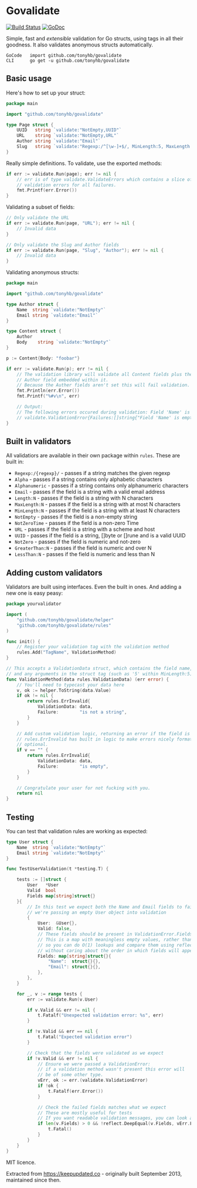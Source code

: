 Govalidate
=========

[![Build Status](https://travis-ci.org/tonyhb/govalidate.svg?branch=master)](https://travis-ci.org/tonyhb/govalidate)
[![GoDoc](https://godoc.org/github.com/tonyhb/govalidate?status.svg)](https://godoc.org/github.com/tonyhb/govalidate)

Simple, fast and *extensible* validation for Go structs, using tags in all their
goodness. It also validates anonymous structs automatically.

```
GoCode   import github.com/tonyhb/govalidate
CLI      go get -u github.com/tonyhb/govalidate
```

## Basic usage

Here's how to set up your struct:

```go
package main

import "github.com/tonyhb/govalidate"

type Page struct {
	UUID   string `validate:"NotEmpty,UUID"`
	URL    string `validate:"NotEmpty,URL"`
	Author string `validate:"Email"`
	Slug   string `validate:"Regexp:/^[\w-]+$/, MinLength:5, MaxLength:100"`
}
```
Really simple definitions. To validate, use the exported methods:

```go
if err := validate.Run(page); err != nil {
	// err is of type validate.ValidateErrors which contains a slice of
	// validation errors for all failures.
	fmt.Printf(err.Error())
}
```

Validating a subset of fields:

```go
// Only validate the URL
if err := validate.Run(page, "URL"); err != nil {
	// Invalid data
}

// Only validate the Slug and Author fields
if err := validate.Run(page, "Slug", "Author"); err != nil {
	// Invalid data
}
```

Validating anonymous structs:

```go
package main

import "github.com/tonyhb/govalidate"

type Author struct {
	Name  string `validate:"NotEmpty"`
	Email string `validate:"Email"`
}

type Content struct {
	Author
	Body    string `validate:"NotEmpty"`
}

p := Content{Body: "foobar"}

if err := validate.Run(p); err != nil {
	// The validation library will validate all Content fields plus the anonymous
 	// Author field embedded within it.
	// Because the Auther fields aren't set this will fail validation.
	fmt.Println(err.Error())
	fmt.Printf("%#v\n", err)

	// Output:
	// The following errors occured during validation: Field 'Name' is empty. Field 'Email' is not a valid email address.
	// validate.ValidationError{Failures:[]string{"Field 'Name' is empty", "Field 'Email' is not a valid email address"}, Fields:map[string]struct {}{"Email":struct {}{}, "Name":struct {}{}}}
}
```

## Built in validators

All validatiors are available in their own package within `rules`. These are
built in:

- `Regexp:/{regexp}/` - passes if a string matches the given regexp
- `Alpha` - passes if a string contains only alphabetic characters
- `Alphanumeric` - passes if a string contains only alphanumeric characters
- `Email` - passes if the field is a string with a valid email address
- `Length:N` - passes if the field is a string with N characters
- `MaxLength:N` - passes if the field is a string with at most N characters
- `MinLength:N` - passes if the field is a string with at least N characters
- `NotEmpty` - passes if the field is a non-empty string
- `NotZeroTime` - passes if the field is a non-zero Time
- `URL` - passes if the field is a string with a scheme and host
- `UUID` - passes if the field is a string, []byte or []rune and is a valid UUID
- `NotZero` - passes if the field is numeric and not-zero
- `GreaterThan:N` - passes if the field is numeric and over N
- `LessThan:N` - passes if the field is numeric and less than N

## Adding custom validators

Validators are built using interfaces. Even the built in ones. And adding a new
one is easy peasy:

```go
package yourvalidator

import (
	"github.com/tonyhb/govalidate/helper"
	"github.com/tonyhb/govalidate/rules"
)

func init() {
	// Register your validation tag with the validation method
	rules.Add("TagName", ValidationMethod)
}

// This accepts a ValidationData struct, which contains the field name, value
// and any arguments in the struct tag (such as '5' within MinLength:5)
func ValidationMethod(data rules.ValidationData) (err error) {
	// You'll need to typecast your data here
	v, ok := helper.ToString(data.Value)
	if ok != nil {
		return rules.ErrInvalid{
			ValidationData: data,
			Failure:        "is not a string",
		}
	}

	// Add custom validation logic, returning an error if the field is invalid.
	// rules.ErrInvalid has built in logic to make errors nicely formatted. It's
	// optional.
	if v == "" {
		return rules.ErrInvalid{
			ValidationData: data,
			Failure:        "is empty",
		}
	}

	// Congratulate your user for not fucking with you.
	return nil
}
```

## Testing

You can test that validation rules are working as expected:

```go
type User struct {
	Name  string `validate:"NotEmpty"`
	Email string `validate:"NotEmpty"`
}

func TestUserValidation(t *testing.T) {

	tests := []struct {
		User   *User
		Valid  bool
		Fields map[string]struct{}
	}{
		// In this test we expect both the Name and Email fields to fail validation:
		// we're passing an empty User object into validation
		{
			User:  &User{},
			Valid: false,
			// These fields should be present in ValidationError.Fields as failures
			// This is a map with meaningless empty values, rather than a slice,
			// so you can do O(1) lookups and compare them using reflect.DeepEqual
			// without caring about the order in which fields will appear
			Fields: map[string]struct{}{
				"Name":  struct{}{},
				"Email": struct{}{},
			},
		},
	}

	for _, v := range tests {
		err := validate.Run(v.User)

		if v.Valid && err != nil {
			t.Fatalf("Unexpected validation error: %s", err)
		}

		if !v.Valid && err == nil {
			t.Fatal("Expected validation error")
		}

		// Check that the fields were validated as we expect
		if !v.Valid && err != nil {
			// Ensure we were passed a ValidationError:
			// if a validation method wasn't present this error will
			// be of some other type.
			vErr, ok := err.(validate.ValidationError)
			if !ok {
				t.Fatalf(err.Error())
			}

			// Check the failed fields matches what we expect
			// These are mostly useful for tests
			// If you want readable validation messages, you can look at vErr.Failures
			if len(v.Fields) > 0 && !reflect.DeepEqual(v.Fields, vErr.Fields) {
				t.Fatal()
			}
		}
	}
}
```

MIT licence.

Extracted from https://keepupdated.co - originally built September 2013,
maintained since then.
